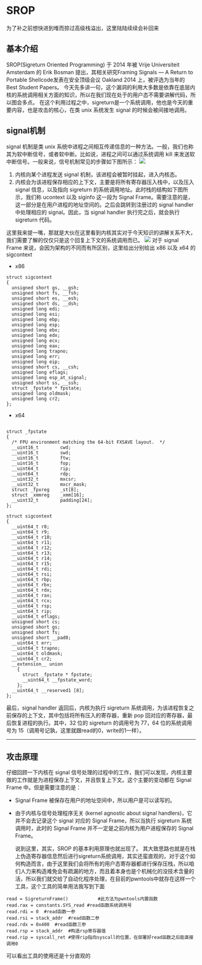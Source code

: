 # SROP
为了补之前想快进到堆而掠过高级栈溢出，这里陆陆续续会补回来
## 基本介绍
SROP(Sigreturn Oriented Programming) 于 2014 年被 Vrije Universiteit Amsterdam 的 Erik Bosman 提出，其相关研究Framing Signals — A Return to Portable Shellcode发表在安全顶级会议 Oakland 2014 上，被评选为当年的 Best Student Papers。
今天先多讲一句，这个漏洞的利用大多数是依靠在底层内核的系统调用相关方面的知识，所以在我们现在处于的用户态不需要讲解代码，所以图会多点。
在这个利用过程之中，sigreturn是一个系统调用，他也是今天的重要内容，也是攻击的核心，在类 unix 系统发生 signal 的时候会被间接地调用。
## signal机制
signal 机制是类 unix 系统中进程之间相互传递信息的一种方法。一般，我们也称其为软中断信号，或者软中断。比如说，进程之间可以通过系统调用 kill 来发送软中断信号。一般来说，信号机制常见的步骤如下图所示：
![](https://ctf-wiki.org/pwn/linux/user-mode/stackoverflow/x86/advanced-rop/figure/ProcessOfSignalHandlering.png)
1. 内核向某个进程发送 signal 机制，该进程会被暂时挂起，进入内核态。
2. 内核会为该进程保存相应的上下文，主要是将所有寄存器压入栈中，以及压入 signal 信息，以及指向 sigreturn 的系统调用地址。此时栈的结构如下图所示，我们称 ucontext 以及 siginfo 这一段为 Signal Frame。需要注意的是，这一部分是在用户进程的地址空间的。之后会跳转到注册过的 signal handler 中处理相应的 signal。因此，当 signal handler 执行完之后，就会执行 sigreturn 代码。
  
这里我来提一嘴，那就是大伙在这里看到内核其实对于今天知识的讲解关系不大，我们需要了解的仅仅只是这个回复上下文的系统调用而已。
![](https://ctf-wiki.org/pwn/linux/user-mode/stackoverflow/x86/advanced-rop/figure/signal2-stack.png)
对于 signal Frame 来说，会因为架构的不同而有所区别，这里给出分别给出 x86 以及 x64 的 sigcontext
+ x86
```
struct sigcontext
{
  unsigned short gs, __gsh;
  unsigned short fs, __fsh;
  unsigned short es, __esh;
  unsigned short ds, __dsh;
  unsigned long edi;
  unsigned long esi;
  unsigned long ebp;
  unsigned long esp;
  unsigned long ebx;
  unsigned long edx;
  unsigned long ecx;
  unsigned long eax;
  unsigned long trapno;
  unsigned long err;
  unsigned long eip;
  unsigned short cs, __csh;
  unsigned long eflags;
  unsigned long esp_at_signal;
  unsigned short ss, __ssh;
  struct _fpstate * fpstate;
  unsigned long oldmask;
  unsigned long cr2;
};
```
+ x64
  
```

struct _fpstate
{
  /* FPU environment matching the 64-bit FXSAVE layout.  */
  __uint16_t        cwd;
  __uint16_t        swd;
  __uint16_t        ftw;
  __uint16_t        fop;
  __uint64_t        rip;
  __uint64_t        rdp;
  __uint32_t        mxcsr;
  __uint32_t        mxcr_mask;
  struct _fpxreg    _st[8];
  struct _xmmreg    _xmm[16];
  __uint32_t        padding[24];
};

struct sigcontext
{
  __uint64_t r8;
  __uint64_t r9;
  __uint64_t r10;
  __uint64_t r11;
  __uint64_t r12;
  __uint64_t r13;
  __uint64_t r14;
  __uint64_t r15;
  __uint64_t rdi;
  __uint64_t rsi;
  __uint64_t rbp;
  __uint64_t rbx;
  __uint64_t rdx;
  __uint64_t rax;
  __uint64_t rcx;
  __uint64_t rsp;
  __uint64_t rip;
  __uint64_t eflags;
  unsigned short cs;
  unsigned short gs;
  unsigned short fs;
  unsigned short __pad0;
  __uint64_t err;
  __uint64_t trapno;
  __uint64_t oldmask;
  __uint64_t cr2;
  __extension__ union
    {
      struct _fpstate * fpstate;
      __uint64_t __fpstate_word;
    };
  __uint64_t __reserved1 [8];
};
```
最后，signal handler 返回后，内核为执行 sigreturn 系统调用，为该进程恢复之前保存的上下文，其中包括将所有压入的寄存器，重新 pop 回对应的寄存器，最后恢复进程的执行。其中，32 位的 sigreturn 的调用号为 77，64 位的系统调用号为 15（调用号记孰，这里就跟read的0，write的1一样）。
 
---
## 攻击原理
仔细回顾一下内核在 signal 信号处理的过程中的工作，我们可以发现，内核主要做的工作就是为进程保存上下文，并且恢复上下文。这个主要的变动都在 Signal Frame 中。但是需要注意的是：

+ Signal Frame 被保存在用户的地址空间中，所以用户是可以读写的。
+ 由于内核与信号处理程序无关 (kernel agnostic about signal handlers)，它并不会去记录这个 signal 对应的 Signal Frame，所以当执行 sigreturn 系统调用时，此时的 Signal Frame 并不一定是之前内核为用户进程保存的 Signal Frame。
  
        
  说到这里，其实，SROP 的基本利用原理也就出现了。
其大致思路也就是在栈上伪造寄存器信息然后进行sigreturn系统调用，其实还蛮直观的，对于这个如何构造而言，由于这里我们会将所有的用户态寄存器都进行保存压栈，所以咱们人力来构造难免会有疏漏的地方，而且着本身也是个机械化的没技术含量的活，所以我们就交给了自动化程序处理，在目前的pwntools中就存在这样一个工具，这个工具的简单用法我写到下面

```
read = SigreturnFrame()           #此方法为pwntools内置函数
read.rax = constants.SYS_read #read函数系统调用号
read.rdi = 0  #read函数一参
read.rsi = stack_addr  #read函数二参
read.rdx = 0x400  #read函数三参
read.rsp = stack_addr  #构造rsp寄存器值
read.rip = syscall_ret #使得rip指向syscall的位置，在部署好read函数之后能直接调用0

```

可以看出工具的使用还是十分直观的
